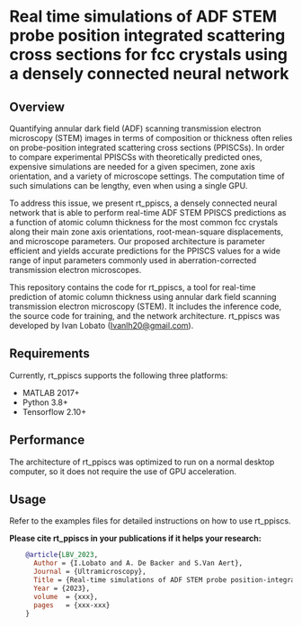 # Real time simulations of ADF STEM probe position integrated scattering cross sections for fcc crystals using a densely connected neural network

## Overview
Quantifying annular dark field (ADF) scanning transmission electron microscopy (STEM) images in terms of composition or thickness often relies on probe-position integrated scattering cross sections (PPISCSs). In order to compare experimental PPISCSs with theoretically predicted ones, expensive simulations are needed for a given specimen, zone axis orientation, and a variety of microscope settings. The computation time of such simulations can be lengthy, even when using a single GPU.

To address this issue, we present rt_ppiscs, a densely connected neural network that is able to perform real-time ADF STEM PPISCS predictions as a function of atomic column thickness for the most common fcc crystals along their main zone axis orientations, root-mean-square displacements, and microscope parameters. Our proposed architecture is parameter efficient and yields accurate predictions for the PPISCS values for a wide range of input parameters commonly used in aberration-corrected transmission electron microscopes.

This repository contains the code for rt_ppiscs, a tool for real-time prediction of atomic column thickness using annular dark field scanning transmission electron microscopy (STEM). It includes the inference code, the source code for training, and the network architecture. rt_ppiscs was developed by Ivan Lobato (Ivanlh20@gmail.com).

## Requirements
Currently, rt_ppiscs supports the following three platforms:
- MATLAB 2017+
- Python 3.8+
- Tensorflow 2.10+

## Performance
The architecture of rt_ppiscs was optimized to run on a normal desktop computer, so it does not require the use of GPU acceleration.

## Usage
Refer to the examples files for detailed instructions on how to use rt_ppiscs.

**Please cite rt_ppiscs in your publications if it helps your research:**
```bibtex
    @article{LBV_2023,
      Author = {I.Lobato and A. De Backer and S.Van Aert},
      Journal = {Ultramicroscopy},
      Title = {Real-time simulations of ADF STEM probe position-integrated scattering cross-sections for single element fcc crystals in zone axis orientation using a densely connected neural network},
      Year = {2023},
  	  volume  = {xxx},
      pages   = {xxx-xxx}
    }